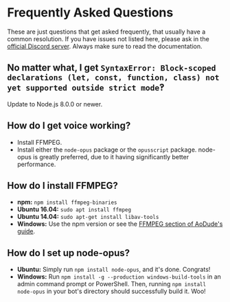 # Frequently Asked Questions
These are just questions that get asked frequently, that usually have a common resolution.
If you have issues not listed here, please ask in the [official Discord server](https://discord.gg/bRCvFy9).
Always make sure to read the documentation.

## No matter what, I get `SyntaxError: Block-scoped declarations (let, const, function, class) not yet supported outside strict mode`‽
Update to Node.js 8.0.0 or newer.

## How do I get voice working?
- Install FFMPEG.
- Install either the `node-opus` package or the `opusscript` package.
  node-opus is greatly preferred, due to it having significantly better performance.

## How do I install FFMPEG?
- **npm:** `npm install ffmpeg-binaries`
- **Ubuntu 16.04:** `sudo apt install ffmpeg`
- **Ubuntu 14.04:** `sudo apt-get install libav-tools`
- **Windows:** Use the npm version or see the [FFMPEG section of AoDude's guide](https://github.com/bdistin/OhGodMusicBot/blob/master/README.md#download-ffmpeg).

## How do I set up node-opus?
- **Ubuntu:** Simply run `npm install node-opus`, and it's done. Congrats!
- **Windows:** Run `npm install -g --production windows-build-tools` in an admin command prompt or PowerShell.
  Then, running `npm install node-opus` in your bot's directory should successfully build it. Woo!
